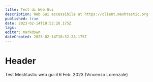 ```yaml
---
title: Test di Web Gui
description: Web Gui accessibile at https://client.meshtastic.org
published: true
date: 2023-02-14T18:52:28.175Z
tags: 
editor: markdown
dateCreated: 2023-02-14T18:52:28.175Z
---
```


# Header
 Test Meshtastic web gui il 6 Feb. 2023 (Vincenzo Lorenzale)
